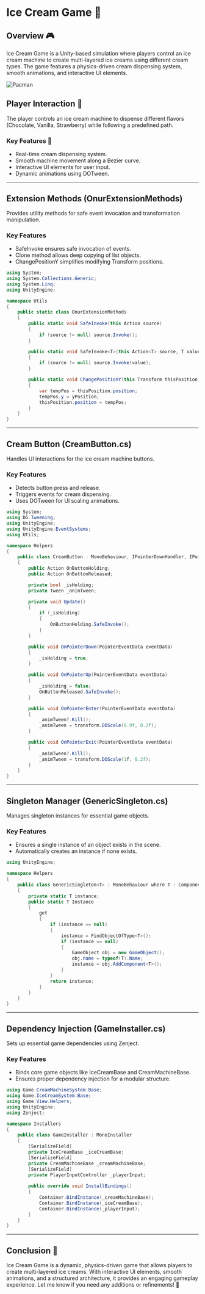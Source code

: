 # Ice Cream Game 🍦

## Overview 🎮
Ice Cream Game is a Unity-based simulation where players control an ice cream machine to create multi-layered ice creams using different cream types. The game features a physics-driven cream dispensing system, smooth animations, and interactive UI elements.

![Pacman](https://user-images.githubusercontent.com/62818241/210207502-c8399d99-94a5-4f89-85b1-eb15fc7805ad.PNG)

## Player Interaction 🔄
The player controls an ice cream machine to dispense different flavors (Chocolate, Vanilla, Strawberry) while following a predefined path.

### Key Features 🔐
- Real-time cream dispensing system.
- Smooth machine movement along a Bezier curve.
- Interactive UI elements for user input.
- Dynamic animations using DOTween.

---

## **Extension Methods (OnurExtensionMethods)**
Provides utility methods for safe event invocation and transformation manipulation.

### Key Features
- SafeInvoke ensures safe invocation of events.
- Clone method allows deep copying of list objects.
- ChangePositionY simplifies modifying Transform positions.

```csharp
using System;
using System.Collections.Generic;
using System.Linq;
using UnityEngine;

namespace Utils
{
    public static class OnurExtensionMethods
    {
        public static void SafeInvoke(this Action source)
        {
            if (source != null) source.Invoke();
        }

        public static void SafeInvoke<T>(this Action<T> source, T value)
        {
            if (source != null) source.Invoke(value);
        }

        public static void ChangePositionY(this Transform thisPosition, float yPosition)
        {
            var tempPos = thisPosition.position;
            tempPos.y = yPosition;
            thisPosition.position = tempPos;
        }
    }
}
```

---

## **Cream Button (CreamButton.cs)**
Handles UI interactions for the ice cream machine buttons.

### Key Features
- Detects button press and release.
- Triggers events for cream dispensing.
- Uses DOTween for UI scaling animations.

```csharp
using System;
using DG.Tweening;
using UnityEngine;
using UnityEngine.EventSystems;
using Utils;

namespace Helpers
{
    public class CreamButton : MonoBehaviour, IPointerDownHandler, IPointerUpHandler, IPointerEnterHandler, IPointerExitHandler
    {
        public Action OnButtonHolding;
        public Action OnButtonReleased;

        private bool _isHolding;
        private Tween _animTween;

        private void Update()
        {
            if (_isHolding)
            {
                OnButtonHolding.SafeInvoke();
            }
        }

        public void OnPointerDown(PointerEventData eventData)
        {
            _isHolding = true;
        }

        public void OnPointerUp(PointerEventData eventData)
        {
            _isHolding = false;
            OnButtonReleased.SafeInvoke();
        }

        public void OnPointerEnter(PointerEventData eventData)
        {
            _animTween?.Kill();
            _animTween = transform.DOScale(0.9f, 0.2f);
        }

        public void OnPointerExit(PointerEventData eventData)
        {
            _animTween?.Kill();
            _animTween = transform.DOScale(1f, 0.2f);
        }
    }
}
```

---

## **Singleton Manager (GenericSingleton.cs)**
Manages singleton instances for essential game objects.

### Key Features
- Ensures a single instance of an object exists in the scene.
- Automatically creates an instance if none exists.

```csharp
using UnityEngine;

namespace Helpers
{
    public class GenericSingleton<T> : MonoBehaviour where T : Component
    {
        private static T instance;
        public static T Instance
        {
            get
            {
                if (instance == null)
                {
                    instance = FindObjectOfType<T>();
                    if (instance == null)
                    {
                        GameObject obj = new GameObject();
                        obj.name = typeof(T).Name;
                        instance = obj.AddComponent<T>();
                    }
                }
                return instance;
            }
        }
    }
}
```

---

## **Dependency Injection (GameInstaller.cs)**
Sets up essential game dependencies using Zenject.

### Key Features
- Binds core game objects like IceCreamBase and CreamMachineBase.
- Ensures proper dependency injection for a modular structure.

```csharp
using Game.CreamMachineSystem.Base;
using Game.IceCreamSystem.Base;
using Game.View.Helpers;
using UnityEngine;
using Zenject;

namespace Installers
{
    public class GameInstaller : MonoInstaller
    {
        [SerializeField]
        private IceCreamBase _iceCreamBase;
        [SerializeField]
        private CreamMachineBase _creamMachineBase;
        [SerializeField]
        private PlayerInputController _playerInput;
        
        public override void InstallBindings()
        {
            Container.BindInstance(_creamMachineBase);
            Container.BindInstance(_iceCreamBase);
            Container.BindInstance(_playerInput);
        }
    }
}
```

---

## Conclusion 🎯
Ice Cream Game is a dynamic, physics-driven game that allows players to create multi-layered ice creams. With interactive UI elements, smooth animations, and a structured architecture, it provides an engaging gameplay experience. Let me know if you need any additions or refinements! 🚀

